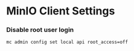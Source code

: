 # MinIO Client Settings
### Disable root user login
```bash
mc admin config set local api root_access=off
```